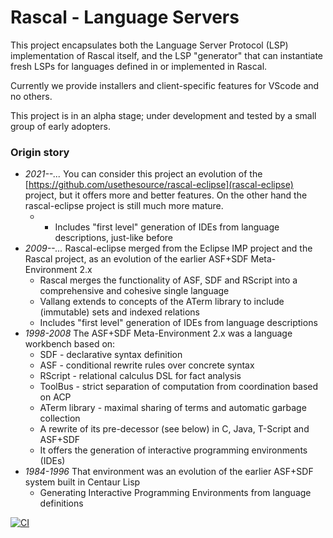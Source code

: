 # Rascal - Language Servers

This project encapsulates both the Language Server Protocol (LSP) implementation
of Rascal itself, and the LSP "generator" that can instantiate fresh LSPs for 
languages defined in or implemented in Rascal.

Currently we provide installers and client-specific features for VScode and 
no others.

This project is in an alpha stage; under development and tested by a small
group of early adopters. 

### Origin story

* *2021--...* You can consider this project an evolution of
the [https://github.com/usethesource/rascal-eclipse](rascal-eclipse) project, but it offers more and better features.
On the other hand the rascal-eclipse project is still much more mature.
   * * Includes "first level" generation of IDEs from language descriptions, just-like before
* *2009--...* Rascal-eclipse merged from the Eclipse IMP project and the Rascal project, as an evolution of the earlier ASF+SDF Meta-Environment 2.x
   * Rascal merges the functionality of ASF, SDF and RScript into a comprehensive and cohesive single language
   * Vallang extends to concepts of the ATerm library to include (immutable) sets and indexed relations
   * Includes "first level" generation of IDEs from language descriptions
* *1998-2008* The ASF+SDF Meta-Environment 2.x was a language workbench based on:
   *  SDF - declarative syntax definition
   * ASF - conditional rewrite rules over concrete syntax
   * RScript - relational calculus DSL for fact analysis
   * ToolBus - strict separation of computation from coordination based on ACP
   * ATerm library - maximal sharing of terms and automatic garbage collection
   * A rewrite of its pre-decessor (see below) in C, Java, T-Script and ASF+SDF
   * It offers the generation of interactive programming environments (IDEs)
* *1984-1996* That environment was an evolution of the earlier ASF+SDF system built in Centaur Lisp
   * Generating Interactive Programming Environments from language definitions

[![CI](https://github.com/usethesource/rascal-language-servers/actions/workflows/build.yaml/badge.svg)](https://github.com/usethesource/rascal-language-servers/actions/workflows/build.yaml)

